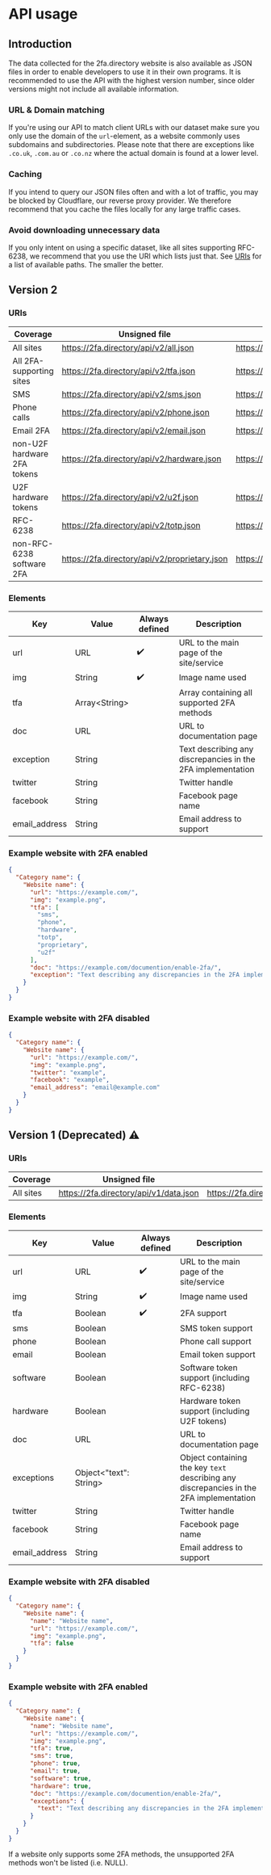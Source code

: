 # API usage
## Introduction

The data collected for the 2fa.directory website is also available as JSON files in order to enable developers to use it in their own programs. It is recommended to use the API with the highest version number, since older versions might not include all available information.

### URL & Domain matching

If you're using our API to match client URLs with our dataset make sure you only use the domain of the `url`-element, as a website commonly uses subdomains and subdirectories. Please note that there are exceptions like `.co.uk`, `.com.au` or `.co.nz` where the actual domain is found at a lower level.

### Caching

If you intend to query our JSON files often and with a lot of traffic, you may be blocked by Cloudflare, our reverse proxy provider. We therefore recommend that you cache the files locally for any large traffic cases.

### Avoid downloading unnecessary data

If you only intent on using a specific dataset, like all sites supporting RFC-6238, we recommend that you use the URI which lists just that. See [URIs](#uris-1) for a list of available paths. The smaller the better.

## Version 2

### URIs

|Coverage|Unsigned file|Signed file|
|--------|-------------|-----------|
|All sites|https://2fa.directory/api/v2/all.json|https://2fa.directory/api/v2/all.json.sig|
|All 2FA-supporting sites|https://2fa.directory/api/v2/tfa.json|https://2fa.directory/api/v2/tfa.json.sig|
|SMS|https://2fa.directory/api/v2/sms.json|https://2fa.directory/api/v2/sms.json.sig|
|Phone calls|https://2fa.directory/api/v2/phone.json|https://2fa.directory/api/v2/phone.json.sig|
|Email 2FA|https://2fa.directory/api/v2/email.json|https://2fa.directory/api/v2/email.json.sig|
|non-U2F hardware 2FA tokens|https://2fa.directory/api/v2/hardware.json|https://2fa.directory/api/v2/hardware.json.sig|
|U2F hardware tokens|https://2fa.directory/api/v2/u2f.json|https://2fa.directory/api/v2/u2f.json.sig|
|RFC-6238|https://2fa.directory/api/v2/totp.json|https://2fa.directory/api/v2/totp.json.sig|
|non-RFC-6238 software 2FA|https://2fa.directory/api/v2/proprietary.json|https://2fa.directory/api/v2/proprietary.json.sig|


### Elements

|Key|Value|Always defined|Description|
|---|-----|---------------|-----------|
|url|URL|:heavy_check_mark:|URL to the main page of the site/service|
|img|String|:heavy_check_mark:|Image name used|
|tfa|Array\<String>||Array containing all supported 2FA methods|
|doc|URL||URL to documentation page|
|exception|String||Text describing any discrepancies in the 2FA implementation|
|twitter|String||Twitter handle|
|facebook|String||Facebook page name|
|email_address|String||Email address to support|

### Example website with 2FA enabled

```JSON
{
  "Category name": {
    "Website name": {
      "url": "https://example.com/",
      "img": "example.png",
      "tfa": [
        "sms",
        "phone",
        "hardware",
        "totp",
        "proprietary",
        "u2f"
      ],
      "doc": "https://example.com/documention/enable-2fa/",
      "exception": "Text describing any discrepancies in the 2FA implementation."
    }
  }
}
```

### Example website with 2FA disabled

```JSON
{
  "Category name": {
    "Website name": {
      "url": "https://example.com/",
      "img": "example.png",
      "twitter": "example",
      "facebook": "example",
      "email_address": "email@example.com"
    }  
  }
}
```

## Version 1 (Deprecated) :warning:

### URIs

|Coverage|Unsigned file|Signed file|
|--------|-------------|-----------|
|All sites|https://2fa.directory/api/v1/data.json|https://2fa.directory/api/v1/data.json.sig|

### Elements

|Key|Value|Always defined|Description|
|---|-----|---------------|-----------|
|url|URL|:heavy_check_mark:|URL to the main page of the site/service|
|img|String|:heavy_check_mark:|Image name used|
|tfa|Boolean|:heavy_check_mark:|2FA support|
|sms|Boolean||SMS token support|
|phone|Boolean||Phone call support|
|email|Boolean||Email token support|
|software|Boolean||Software token support (including RFC-6238)|
|hardware|Boolean||Hardware token support (including U2F tokens)|
|doc|URL||URL to documentation page|
|exceptions|Object\<"text": String>||Object containing the key `text` describing any discrepancies in the 2FA implementation|
|twitter|String||Twitter handle|
|facebook|String||Facebook page name|
|email_address|String||Email address to support|

### Example website with 2FA disabled

```JSON
{
  "Category name": {
    "Website name": {
      "name": "Website name",
      "url": "https://example.com/",
      "img": "example.png",
      "tfa": false
    }   
  }
}
```

### Example website with 2FA enabled

```JSON
{
  "Category name": {
    "Website name": {
      "name": "Website name",
      "url": "https://example.com/",
      "img": "example.png",
      "tfa": true,
      "sms": true,
      "phone": true,
      "email": true,
      "software": true,
      "hardware": true,
      "doc": "https://example.com/documention/enable-2fa/",
      "exceptions": {
        "text": "Text describing any discrepancies in the 2FA implementation."
      }
    }   
  }
}
```

If a website only supports some 2FA methods, the unsupported 2FA methods won't be listed (i.e. NULL).
